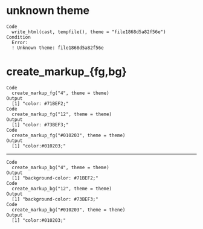 # unknown theme

    Code
      write_html(cast, tempfile(), theme = "file1868d5a82f56e")
    Condition
      Error:
      ! Unknown theme: file1868d5a82f56e

# create_markup_{fg,bg}

    Code
      create_markup_fg("4", theme = theme)
    Output
      [1] "color: #71BEF2;"
    Code
      create_markup_fg("12", theme = theme)
    Output
      [1] "color: #73BEF3;"
    Code
      create_markup_fg("#010203", theme = theme)
    Output
      [1] "color:#010203;"

---

    Code
      create_markup_bg("4", theme = theme)
    Output
      [1] "background-color: #71BEF2;"
    Code
      create_markup_bg("12", theme = theme)
    Output
      [1] "background-color: #73BEF3;"
    Code
      create_markup_bg("#010203", theme = thene)
    Output
      [1] "color:#010203;"

